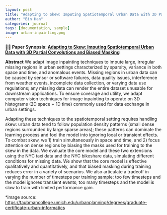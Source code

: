 ```yaml
---
layout: post
title: "Adapting to Skew: Imputing Spatiotemporal Urban Data with 3D Partial Convolutions and Biased Masking"
author: "Bin Han"
categories: journal
tags: [documentation, sample]
image: urban-inpainting.png
---
```


📖📖 **Paper Synopsis: [Adapting to Skew: Imputing Spatiotemporal Urban Data with 3D Partial Convolutions and Biased Masking](https://arxiv.org/abs/2301.04233)**

**Abstract** We adapt image inpainting techniques to impute large, irregular missing regions in urban settings characterized by sparsity, variance in both space and time, and anomalous events. Missing regions in urban data can be caused by sensor or software failures, data quality issues, interference from weather events, incomplete data collection, or varying data use regulations; any missing data can render the entire dataset unusable for downstream applications. To ensure coverage and utility, we adapt computer vision techniques for image inpainting to operate on 3D histograms (2D space + 1D time) commonly used for data exchange in urban settings. 

Adapting these techniques to the spatiotemporal setting requires handling skew: urban data tend to follow population density  patterns (small dense regions surrounded by large sparse areas); these patterns can dominate the learning process and fool the model into ignoring local or transient effects. To combat skew, we 1) train simultaneously in space and time, and 2) focus attention on dense regions by biasing the masks used for training to the skew in the data. We evaluate the core model and these two extensions using the NYC taxi data and the NYC bikeshare data, simulating different conditions for missing data. We show  that the core model is effective qualitatively and quantitatively, and that biased masking during training reduces error in a variety of scenarios. We also articulate a tradeoff in varying the number of timesteps per training sample: too few timesteps and the model ignores transient events; too many timesteps and the model is slow to train with limited performance gain.

*image source: https://taubmancollege.umich.edu/urbanplanning/degrees/graduate-certificate-urban-informatics
